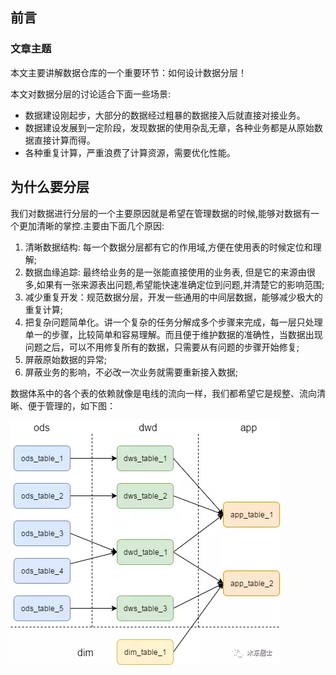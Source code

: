 ## 前言

### 文章主题

本文主要讲解数据仓库的一个重要环节：如何设计数据分层！

本文对数据分层的讨论适合下面一些场景:

- 数据建设刚起步，大部分的数据经过粗暴的数据接入后就直接对接业务。
- 数据建设发展到一定阶段，发现数据的使用杂乱无章，各种业务都是从原始数据直接计算而得。
- 各种重复计算，严重浪费了计算资源，需要优化性能。

## 为什么要分层

我们对数据进行分层的一个主要原因就是希望在管理数据的时候,能够对数据有一个更加清晰的掌控.主要由下面几个原因:

1. 清晰数据结构: 每一个数据分层都有它的作用域,方便在使用表的时候定位和理解;
2. 数据血缘追踪: 最终给业务的是一张能直接使用的业务表, 但是它的来源由很多,如果有一张来源表出问题,希望能快速准确定位到问题,并清楚它的影响范围;
3. 减少重复开发：规范数据分层，开发一些通用的中间层数据，能够减少极大的重复计算;
4. 把复杂问题简单化。讲一个复杂的任务分解成多个步骤来完成，每一层只处理单一的步骤，比较简单和容易理解。而且便于维护数据的准确性，当数据出现问题之后，可以不用修复所有的数据，只需要从有问题的步骤开始修复;
5. 屏蔽原始数据的异常;
6. 屏蔽业务的影响，不必改一次业务就需要重新接入数据;

数据体系中的各个表的依赖就像是电线的流向一样，我们都希望它是规整、流向清晰、便于管理的，如下图：

![image](http://github.com/wayxzz/wayxzz.github.io/raw/master/image/640.webp)
